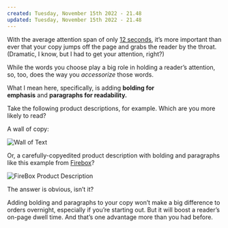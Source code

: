 ```yaml
---
created: Tuesday, November 15th 2022 - 21.48
updated: Tuesday, November 15th 2022 - 21.48
---
```

With the average attention span of only [12 seconds](https://www.telegraph.co.uk/science/2016/03/12/humans-have-shorter-attention-span-than-goldfish-thanks-to-smart/), it’s more important than ever that your copy jumps off the page and grabs the reader by the throat. (Dramatic, I know, but I had to get your attention, right?)

While the words you choose play a big role in holding a reader’s attention, so, too, does the way you _accessorize_ those words. 

What I mean here, specifically, is adding **bolding for emphasis** and **paragraphs for readability.**

Take the following product descriptions, for example. Which are you more likely to read? 

A wall of copy:

![Wall of Text](https://www.drip.com/hs-fs/hubfs/Imported_Blog_Media/Wall-of-Text-1024x254.png?width=1024&height=254&name=Wall-of-Text-1024x254.png)

Or, a carefully-copyedited product description with bolding and paragraphs like this example from [Firebox](https://www.firebox.com/)? 

![FireBox Product Description](https://www.drip.com/hs-fs/hubfs/Imported_Blog_Media/FireBox-Product-Description-1-1024x320.png?width=1024&height=320&name=FireBox-Product-Description-1-1024x320.png)

The answer is obvious, isn’t it?

Adding bolding and paragraphs to your copy won’t make a big difference to orders overnight, especially if you’re starting out. But it will boost a reader’s on-page dwell time. And that’s one advantage more than you had before.